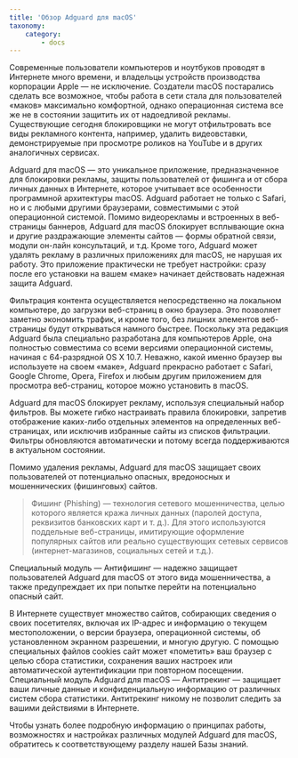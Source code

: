 ```yaml
---
title: 'Обзор Adguard для macOS'
taxonomy:
    category:
        - docs
---
```


Современные пользователи компьютеров и ноутбуков проводят в Интернете много времени, и владельцы устройств производства корпорации Apple — не исключение. Создатели macOS постарались сделать все возможное, чтобы работа в сети стала для пользователей «маков» максимально комфортной, однако операционная система все же не в состоянии защитить их от надоедливой рекламы. Существующие сегодня блокировщики не могут отфильтровать все виды рекламного контента, например, удалить видеовставки, демонстрируемые при просмотре роликов на YouTube и в других аналогичных сервисах.

Adguard для macOS — это уникальное приложение, предназначенное для блокировки рекламы, защиты пользователей от фишинга и от сбора личных данных в Интернете, которое учитывает все особенности программной архитектуры macOS. Adguard работает не только с Safari, но и с любыми другими браузерами, совместимыми с этой операционной системой. Помимо видеорекламы и встроенных в веб-страницы баннеров, Adguard для macOS блокирует всплывающие окна и другие раздражающие элементы сайтов — формы обратной связи, модули он-лайн консультаций, и т.д. Кроме того, Adguard может удалять рекламу в различных приложениях для macOS, не нарушая их работу. Это приложение практически не требует настройки: сразу после его установки на вашем «маке» начинает действовать надежная защита Adguard.

Фильтрация контента осуществляется непосредственно на локальном компьютере, до загрузки веб-страниц в окно браузера. Это позволяет заметно экономить трафик, и кроме того, без лишних элементов веб-страницы будут открываться намного быстрее. Поскольку эта редакция Adguard была специально разработана для компьютеров Apple, она полностью совместима со всеми версиями операционной системы, начиная с 64-разрядной OS X 10.7. Неважно, какой именно браузер вы используете на своем «маке», Adguard прекрасно работает с Safari, Google Chrome, Opera, Firefox и любым другим приложением для просмотра веб-страниц, которое можно установить в macOS.

Adguard для macOS блокирует рекламу, используя специальный набор фильтров. Вы можете гибко настраивать правила блокировки, запретив отображение каких-либо отдельных элементов на определенных веб-страницах, или исключив избранные сайты из списков фильтрации. Фильтры обновляются автоматически и потому всегда поддерживаются в актуальном состоянии.

Помимо удаления рекламы, Adguard для macOS защищает своих пользователей от потенциально опасных, вредоносных и мошеннических (фишинговых) сайтов.

>Фишинг (Phishing) — технология сетевого мошенничества, целью которого является кража личных данных (паролей доступа, реквизитов банковских карт и т. д.). Для этого используются поддельные веб-страницы, имитирующие оформление популярных сайтов или реально существующих сетевых сервисов (интернет-магазинов, социальных сетей и т.д.).

Специальный модуль — Антифишинг — надежно защищает пользователей Adguard для macOS от этого вида мошенничества, а также предупреждает их при попытке перейти на потенциально опасный сайт.

В Интернете существует множество сайтов, собирающих сведения о своих посетителях, включая их IP-адрес и информацию о текущем местоположении, о версии браузера, операционной системы, об установленном экранном разрешении, и многую другую. С помощью специальных файлов cookies сайт может «пометить» ваш браузер с целью сбора статистики, сохранения ваших настроек или автоматической аутентификации при повторном посещении. Специальный модуль Adguard для macOS — Антитрекинг — защищает ваши личные данные и конфиденциальную информацию от различных систем сбора статистики. Антитрекинг никому не позволит следить за вашими действиями в Интернете.

Чтобы узнать более подробную информацию о принципах работы, возможностях и настройках различных модулей Adguard для macOS, обратитесь к соответствующему разделу нашей Базы знаний.


